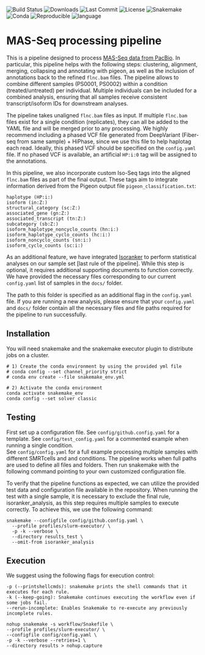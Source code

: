 ![Build Status](https://github.com/StergachisLab/IsoSeq_smk/actions/workflows/main.yml/badge.svg)
![Downloads](https://img.shields.io/github/downloads/StergachisLab/IsoSeq_smk/total)
![Last Commit](https://img.shields.io/github/last-commit/StergachisLab/IsoSeq_smk)
![License](https://img.shields.io/github/license/StergachisLab/IsoSeq_smk)
![Snakemake](https://img.shields.io/badge/snakemake-compatible-brightgreen.svg?logo=snakemake&logoColor=white)
![Conda](https://img.shields.io/badge/conda-envs-green?logo=anaconda)
![Reproducible](https://img.shields.io/badge/reproducible-yes-brightgreen.svg)
![language](https://img.shields.io/github/languages/top/StergachisLab/IsoSeq_smk)


# MAS-Seq processing pipeline

This is a pipeline designed to process [MAS-Seq data from PacBio](https://isoseq.how/). In particular, this pipeline helps with the following steps: clustering, alignment, merging, collapsing and annotating with pigeon, as well as the inclusion of annotations back to the refined `flnc.bam` files. The pipeline allows to combine different samples (PS0001, PS0002) within a condition (treated/untreated) per individual.
Multiple individuals can be included for a combined analysis, ensuring that all samples receive consistent transcript/isoform IDs for downstream analyses.

The pipeline takes unaligned `flnc.bam` files as input. If multiple `flnc.bam` files exist for a single condition (replicates), they can all be added to the YAML file and will be merged prior to any processing. We highly recommend including a phased VCF file generated from  DeepVariant (Fiber-seq from same sample) + HiPhase,  since we use this file to help haplotag each read. Ideally, this phased VCF should be specified on the `config.yaml` file. If no phased VCF is available, an artificial `HP:i:0` tag will be assigned to the annotations.

In this pipeline, we also incorporate custom Iso-Seq tags into the aligned `flnc.bam` files as part of the final output. These tags aim to integrate information derived from the Pigeon output file `pigeon_classification.txt`:

```
haplotype (HP:i:)
isoform (in:Z:)
structural_category (sc:Z:)
associated_gene (gn:Z:)
associated_transcript (tn:Z:)
subcategory (sb:Z:)
isoform_haplotype_noncyclo_counts (hn:i:)
isoform_haplotype_cyclo_counts (hc:i:)
isoform_noncyclo_counts (sn:i:)
isoform_cyclo_counts (sc:i:)
```

As an additional feature, we have integrated [Isoranker](https://github.com/yhhc2/IsoRanker) to perform statistical analyses on our sample set [last rule of the pipeline]. While this step is optional, it requires additional supporting documents to function correctly. We have provided the necessary files corresponding to our current `config.yaml` list of samples in the `docs/` folder.

The path to this folder is specified as an additional flag in the `config.yaml` file. If you are running a new analysis, please ensure that your `config.yaml` and `docs/` folder contain all the necessary files and file paths required for the pipeline to run successfully.

## Installation

You will need snakemake and the snakemake executor plugin to distribute jobs on a cluster.

```
# 1) Create the conda environment by using the provided yml file
# conda config --set channel_priority strict
# conda env create --file snakemake_env.yml

# 2) Activate the conda environment
conda activate snakemake_env
conda config --set solver classic
```

## Testing

First set up a configuration file. 
See  `config/github.config.yaml` for a template. 
See `config/test_config.yaml` for a commented example when running a single condition.  
See `config/config.yaml`  for a full example processing multiple samples with different SMRTcells and and conditions.
The pipeline works when full paths are used to define all files and folders. 
Then run snakemake with the following command pointing to your own customized configuration file.

To verify that the pipeline functions as expected, we can utilize the provided test data and configuration file available in the repository.
When running the test with a single sample, it is necessary to exclude the final rule, isoranker_analysis, as this step requires multiple samples to execute correctly. To achieve this, we use the following command:

```
snakemake --configfile config/github.config.yaml \
  --profile profiles/slurm-executor/ \
  -p -k --verbose \
  --directory results_test \
  --omit-from isoranker_analysis
```

## Execution

We suggest using the following flags for execution control:

```
-p (--printshellcmds): snakemake prints the shell commands that it executes for each rule.
-k (--keep-going): Snakemake continues executing the workflow even if some jobs fail.
--rerun-incomplete: Enables Snakemake to re-execute any previously incomplete rules.
```

```
nohup snakemake -s workflow/Snakefile \
--profile profiles/slurm-executor/ \
--configfile config/config.yaml \
-p -k --verbose --retries=1 \
--directory results > nohup.capture
```
